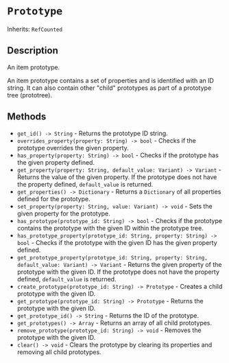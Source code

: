 # `Prototype`

Inherits: `RefCounted`

## Description

An item prototype.

An item prototype contains a set of properties and is identified with an ID string. It can also contain other "child" prototypes as part of a prototype tree (prototree).

## Methods

* `get_id() -> String` - Returns the prototype ID string.
* `overrides_property(property: String) -> bool` - Checks if the prototype overrides the given property.
* `has_property(property: String) -> bool` - Checks if the prototype has the given property defined.
* `get_property(property: String, default_value: Variant) -> Variant` - Returns the value of the given property. If the prototype does not have the property defined, `default_value` is returned.
* `get_properties() -> Dictionary` - Returns a `Dictionary` of all properties defined for the prototype.
* `set_property(property: String, value: Variant) -> void` - Sets the given property for the prototype.
* `has_prototype(prototype_id: String) -> bool` - Checks if the prototype contains the prototype with the given ID within the prototype tree.
* `has_prototype_property(prototype_id: String, property: String) -> bool` - Checks if the prototype with the given ID has the given property defined.
* `get_prototype_property(prototype_id: String, property: String, default_value: Variant) -> Variant` - Returns the given property of the prototype with the given ID. If the prototype does not have the property defined, `default_value` is returned.
* `create_prototype(prototype_id: String) -> Prototype` - Creates a child prototype with the given ID.
* `get_prototype(prototype_id: String) -> Prototype` - Returns the prototype with the given ID.
* `get_prototype_id() -> String` - Returns the ID of the prototype.
* `get_prototypes() -> Array` - Returns an array of all child prototypes.
* `remove_prototype(prototype_id: String) -> void` - Removes the prototype with the given ID.
* `clear() -> void` - Clears the prototype by clearing its properties and removing all child prototypes.

